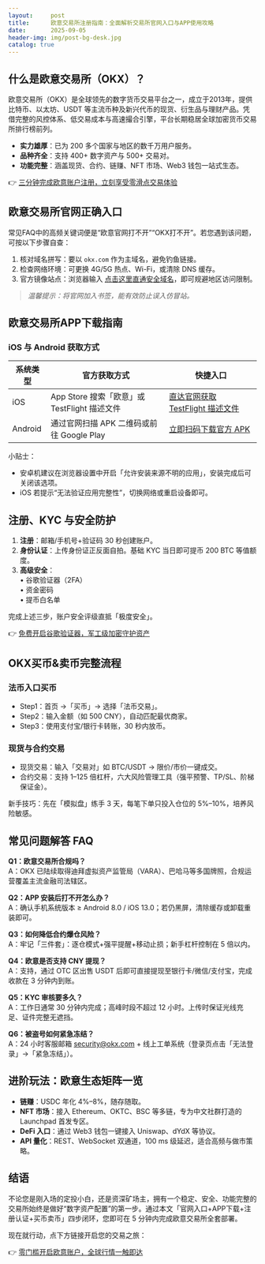```yaml
---
layout:     post
title:      欧意交易所注册指南：全面解析交易所官网入口与APP使用攻略
date:       2025-09-05
header-img: img/post-bg-desk.jpg
catalog: true
---
```


## 什么是欧意交易所（OKX）？

欧意交易所（OKX）是全球领先的数字货币交易平台之一，成立于2013年，提供比特币、以太坊、USDT 等主流币种及新兴代币的现货、衍生品与理财产品。凭借完整的风控体系、低交易成本与高速撮合引擎，平台长期稳居全球加密货币交易所排行榜前列。

- **实力雄厚**：已为 200 多个国家与地区的数千万用户服务。  
- **品种齐全**：支持 400+ 数字资产与 500+ 交易对。  
- **功能完整**：涵盖现货、合约、链赚、NFT 市场、Web3 钱包一站式生态。

👉 [三分钟完成欧意账户注册，立刻享受零滑点交易体验](https://okxdog.com/)

## 欧意交易所官网正确入口

常见FAQ中的高频关键词便是“欧意官网打不开”“OKX打不开”。若您遇到该问题，可按以下步骤自查：

1. 核对域名拼写：要以 `okx.com` 作为主域名，避免钓鱼链接。  
2. 检查网络环境：可更换 4G/5G 热点、Wi-Fi，或清除 DNS 缓存。  
3. 官方镜像站点：浏览器输入 [点击这里直通安全域名](https://okxdog.com/)，即可规避地区访问限制。  

> _温馨提示：将官网加入书签，能有效防止误入仿冒站。_  

## 欧意交易所APP下载指南

### iOS 与 Android 获取方式

| 系统类型 | 官方获取方式 | 快捷入口 |
|---|---|---|
| iOS | App Store 搜索「欧意」或 TestFlight 描述文件 | [直达官网获取 TestFlight 描述文件](https://okxdog.com/) |
| Android | 通过官网扫描 APK 二维码或前往 Google Play | [立即扫码下载官方 APK](https://okxdog.com/) |

小贴士：  
- 安卓机建议在浏览器设置中开启「允许安装来源不明的应用」，安装完成后可关闭该选项。  
- iOS 若提示“无法验证应用完整性”，切换网络或重启设备即可。

## 注册、KYC 与安全防护

1. **注册**：邮箱/手机号+验证码 30 秒创建账户。  
2. **身份认证**：上传身份证正反面自拍。基础 KYC 当日即可提币 200 BTC 等值额度。  
3. **高级安全**：  
   • 谷歌验证器（2FA）  
   • 资金密码  
   • 提币白名单  

完成上述三步，账户安全评级直抵「极度安全」。

👉 [免费开启谷歌验证器，军工级加密守护资产](https://okxdog.com/)

## OKX买币&卖币完整流程

### 法币入口买币

- Step1：首页 →「买币」→ 选择「法币交易」。  
- Step2：输入金额（如 500 CNY），自动匹配最优商家。  
- Step3：使用支付宝/银行卡转账，30 秒内放币。  

### 现货与合约交易

- 现货交易：输入「交易对」如 BTC/USDT → 限价/市价一键成交。  
- 合约交易：支持 1–125 倍杠杆，六大风险管理工具（强平预警、TP/SL、阶梯保证金）。  

新手技巧：先在「模拟盘」练手 3 天，每笔下单只投入仓位的 5%–10%，培养风险敏感。

## 常见问题解答 FAQ

**Q1：欧意交易所合规吗？**  
A：OKX 已陆续取得迪拜虚拟资产监管局（VARA）、巴哈马等多国牌照，合规运营覆盖主流金融司法辖区。

**Q2：APP 安装后打不开怎么办？**  
A：确认手机系统版本 ≥ Android 8.0 / iOS 13.0；若仍黑屏，清除缓存或卸载重装即可。

**Q3：如何降低合约爆仓风险？**  
A：牢记「三件套」：逐仓模式+强平提醒+移动止损；新手杠杆控制在 5 倍以内。

**Q4：欧意是否支持 CNY 提现？**  
A：支持，通过 OTC 区出售 USDT 后即可直接提现至银行卡/微信/支付宝，完成收款在 3 分钟内到账。

**Q5：KYC 审核要多久？**  
A：工作日通常 30 分钟内完成；高峰时段不超过 12 小时。上传时保证光线充足、证件完整无遮挡。

**Q6：被盗号如何紧急冻结？**  
A：24 小时客服邮箱 security@okx.com + 线上工单系统（登录页点击「无法登录」→「紧急冻结」）。

## 进阶玩法：欧意生态矩阵一览

- **链赚**：USDC 年化 4%–8%，随存随取。  
- **NFT 市场**：接入 Ethereum、OKTC、BSC 等多链，专为中文社群打造的 Launchpad 首发专区。  
- **DeFi 入口**：通过 Web3 钱包一键接入 Uniswap、dYdX 等协议。  
- **API 量化**：REST、WebSocket 双通道，100 ms 级延迟，适合高频与做市策略。

## 结语

不论您是刚入场的定投小白，还是资深矿场主，拥有一个稳定、安全、功能完整的交易所始终是做好“数字资产配置”的第一步。通过本文「官网入口+APP下载+注册认证+买币卖币」四步闭环，您即可在 5 分钟内完成欧意交易所全套部署。

现在就行动，点下方链接开启您的交易之旅：

👉 [零门槛开启欧意账户，全球行情一触即达](https://okxdog.com/)